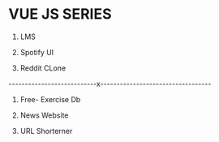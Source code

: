 # VUE JS SERIES 

1) LMS 

2) Spotify UI
 
3) Reddit CLone 

---------------------------x----------------------------------

1) Free- Exercise Db

2) News Website 

3) URL Shorterner
